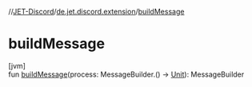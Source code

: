 //[JET-Discord](../../index.md)/[de.jet.discord.extension](index.md)/[buildMessage](build-message.md)

# buildMessage

[jvm]\
fun [buildMessage](build-message.md)(process: MessageBuilder.() -&gt; [Unit](https://kotlinlang.org/api/latest/jvm/stdlib/kotlin/-unit/index.html)): MessageBuilder
